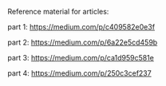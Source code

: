 Reference material for articles:

part 1: https://medium.com/p/c409582e0e3f

part 2: https://medium.com/p/6a22e5cd459b

part 3: https://medium.com/p/ca1d959c581e

part 4: https://medium.com/p/250c3cef237